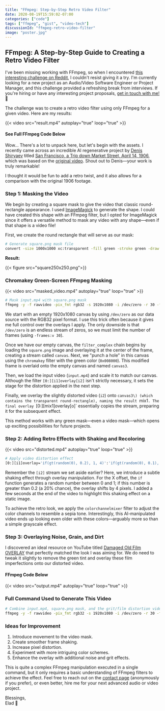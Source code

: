 ```yaml
---
title: "FFmpeg: Step-by-Step Retro Video Filter"
date: 2020-08-19T15:59:02-07:00
categories: ["code"]
tags: ["ffmpeg", "gist", "video-tech"]
discussionId: "ffmpeg-retro-video-filter"
image: "poster.jpg"
---
```


## FFmpeg: A Step-by-Step Guide to Creating a Retro Video Filter

I've been missing working with FFmpeg, so when I encountered [this interesting challenge on Reddit](https://www.reddit.com/r/ffmpeg/comments/ibf0or/how_would_you_recreate_this_effect_with_ffmpeg/), I couldn't resist giving it a try. I'm currently looking for a new project as an Audio/Video Software Engineer or Project Manager, and this challenge provided a refreshing break from interviews. If you're hiring or have any interesting project proposals, [get in touch with me!](/contact) 🌻

The challenge was to create a retro video filter using only FFmpeg for a given video. Here are my results:

{{< video src="result.mp4" autoplay="true" loop="true" >}}

#### See Full FFmpeg Code Below

Wow... There's a lot to unpack here, but let's begin with the assets. I recently came across an incredible AI regenerative project by [Denis Shiryaev](https://www.youtube.com/channel/UCD8J_xbbBuGobmw_N5ga3MA) titled [San Francisco, a Trip down Market Street, April 14, 1906](https://www.youtube.com/watch?v=VO_1AdYRGW8), which was based on the [original video](https://youtu.be/1Zmhr3ubG2E?t=194). Shout out to Denis—your work is truly remarkable!

I thought it would be fun to add a retro twist, and it also allows for a comparison with the original 1906 footage.

### Step 1: Masking the Video

We begin by creating a square mask to give the video that classic round-rectangle appearance. I used [ImageMagick](https://imagemagick.org/index.php) to generate the shape. I could have created this shape with an FFmpeg filter, but I opted for ImageMagick since it offers a versatile method to mask any video with any shape—even if that shape is a video file!

First, we create the round rectangle that will serve as our mask:

```bash
# Generate square.png mask file
convert -size 1000x1000 xc:transparent -fill green -stroke green -draw "roundrectangle 0,0 1000,1000, 100,100" square.png
```

**Result:**

{{< figure src="square250x250.png">}}

### Chromakey Green-Screen FFmpeg Masking

{{< video src="masked_video.mp4" autoplay="true" loop="true" >}}

```bash
# Mask input.mp4 with square.png mask
ffmpeg -y -f rawvideo -pix_fmt rgb32 -s 1920x1080 -i /dev/zero -r 30 -filter_complex "movie='square.png'[sqr];[0:][sqr]overlay=(main_w-overlay_w)/2:(main_h-overlay_h)/2[canvas];[canvas]chromakey=0x008000:blend=0:similarity=0.15[canvas2];[0:][canvas2]overlay[canvas3];movie='input.mp4',scale=1920:1080[i1];[0:][i1]overlay[i2];[i2][canvas3]overlay[mix1];[0:][mix1]overlay[o]" -map "[o]" -c:v libx264 -crf 31 -frames:v 300 masked_video.mp4
```

We start with an empty 1920x1080 canvas by using `/dev/zero` as our data source with the RGB32 pixel format. I use this trick often because it gives me full control over the overlays I apply. The only downside is that `/dev/zero` is an endless stream of zeros, so we must limit the number of frames (using `-frames:v 30`).

Once we have our empty canvas, the `filter_complex` chain begins by loading the `square.png` image and overlaying it at the center of the frame, creating a stream called `canvas`. Next, we "punch a hole" in this canvas using the `chromakey` filter with the green color (`0x008000`). This modified frame is overlaid onto the empty canvas and named `canvas3`.

Then, we load the input video (`input.mp4`) and scale it to match our canvas. Although the filter `[0:][i1]overlay[i2]` isn't strictly necessary, it sets the stage for the distortion applied in the next step.

Finally, we overlay the slightly distorted video (`i2`) onto `canvas3\) (which contains the transparent round-rectangle), naming the result `mix1`. The final overlay `[0:][mix1]overlay[o]` essentially copies the stream, preparing it for the subsequent effect.

This method works with any green mask—even a video mask—which opens up exciting possibilities for future projects.

### Step 2: Adding Retro Effects with Shaking and Recoloring

{{< video src="distorted.mp4" autoplay="true" loop="true" >}}

```bash
# Apply video distortion effect
[0:][i1]overlay='if(gt(random(0), 0.2), 1, 4)':'if(gt(random(0), 0.1), 1, 2)',colorchannelmixer=.393:.769:.189:0:.349:.686:.168:0:.272:.534:.131[i2]
```

Remember the `[i2]` stream we set aside earlier? Here, we introduce a subtle shaking effect through overlay manipulation. For the X offset, the `if` function generates a random number between 0 and 1; if this number is greater than 0.2 (a 20% chance), the overlay shifts by 4 pixels. I added a few seconds at the end of the video to highlight this shaking effect on a static image.

To achieve the retro look, we apply the `colorchannelmixer` filter to adjust the color channels to resemble a sepia tone. Interestingly, this AI-manipulated video ends up looking even older with these colors—arguably more so than a simple grayscale effect.

### Step 3: Overlaying Noise, Grain, and Dirt

I discovered an ideal resource on YouTube titled [Damaged Old Film OVERLAY](https://www.youtube.com/watch?v=9v9VVN1RE84) that perfectly matched the look I was aiming for. We do need to tweak it slightly to remove the green tint and overlay these film imperfections onto our distorted video.

#### FFmpeg Code Below

{{< video src="output.mp4" autoplay="true" loop="true" >}}

### Full Command Used to Generate This Video

```bash
# Combine input.mp4, square.png mask, and the grit/film distortion video '9v9VVN1RE84.mp4'
ffmpeg -y -f rawvideo -pix_fmt rgb32 -s 1920x1080 -i /dev/zero -r 30 -filter_complex "movie='square.png'[sqr];[0:][sqr]overlay=(main_w-overlay_w)/2:(main_h-overlay_h)/2[canvas];[canvas]chromakey=0x008000:blend=0:similarity=0.15[canvas2];[0:][canvas2]overlay[canvas3];movie='input.mp4',scale=1920:1080[i1];[0:][i1]overlay='if(gt(random(0), 0.2), 1, 4)':'if(gt(random(0), 0.1), 1, 2)',colorchannelmixer=.393:.769:.189:0:.349:.686:.168:0:.272:.534:.131[i2];[i2][canvas3]overlay[mix1];movie='9v9VVN1RE84.mp4',scale=1920:1080[grit_i1];[grit_i1]chromakey=0x16FF0A:blend=0.2:similarity=0.3,colorchannelmixer=.3:.4:.3:0:.3:.4:.3:0:.3:.4:.3[grit1];[0:][mix1]overlay[o1];[o1][grit1]overlay[o]" -map "[o]" -c:v libx264 -crf 31 -frames:v 300 output.mp4
```

### Ideas for Improvement

1. Introduce movement to the video mask.
2. Create smoother frame shaking.
3. Increase pixel distortion.
4. Experiment with more intriguing color schemes.
5. Enhance the overlay with additional noise and grit effects.

This is quite a complex FFmpeg manipulation executed in a single command, but it only requires a basic understanding of FFmpeg filters to achieve the effect. Feel free to reach out on the [contact page](/contact) (anonymously if you prefer), or even better, hire me for your next advanced audio or video project.

Blessings,  
Elad 🌻